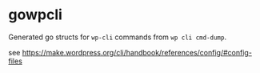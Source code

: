 # gowpcli

Generated go structs for `wp-cli` commands from `wp cli cmd-dump`.

see https://make.wordpress.org/cli/handbook/references/config/#config-files